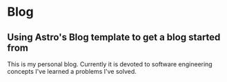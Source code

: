 # Blog 

## Using Astro's Blog template to get a blog started from

This is my personal blog.  Currently it is devoted to software engineering concepts I've learned a problems I've solved.
